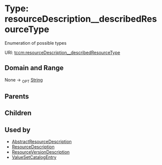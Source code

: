 
# Type: resourceDescription__describedResourceType


Enumeration of possible types

URI: [tccm:resourceDescription__describedResourceType](https://hotecosystem.org/tccm/resourceDescription__describedResourceType)


## Domain and Range

None ->  <sub>OPT</sub> [String](types/String.md)

## Parents


## Children


## Used by

 * [AbstractResourceDescription](AbstractResourceDescription.md)
 * [ResourceDescription](ResourceDescription.md)
 * [ResourceVersionDescription](ResourceVersionDescription.md)
 * [ValueSetCatalogEntry](ValueSetCatalogEntry.md)
